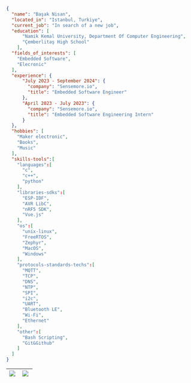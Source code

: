 ```json
{
  "name": "Başak Nisan",
  "located_in": "Istanbul, Turkiye",
  "current_job": "In search of a new job",
  "education": [
      "Namik Kemal University, Department Of Computer Engineering",
      "Çemberlitaş High School"
    ],
  "fields_of_interests": [
    "Embedded Software",
    "Elecronic"
  ],
  "experience": {
      "July 2023 - September 2024": {
        "company": "Sensemore.io",
        "title": "Embedded Software Engineer"
      },
      "April 2023 - July 2023": {
        "company": "Sensemore.io",
        "title": "Embedded Software Engineering Intern"
      }
  },
  "hobbies": [
    "Maker electronic",
    "Books",
    "Music"
  ],
  "skills-tools":[
    "languages":[
      "c",
      "c++",
      "python"
    ],
    "libraries-sdks":[
      "ESP-IDF",
      "AVR LibC",
      "nRF5 SDK",
      "Vue.js"
    ],
    "os":[
      "unix-linux",
      "FreeRTOS",
      "Zephyr",
      "MacOS",
      "Windows"
    ],
    "protocols-standards-techs":[
      "MQTT",
      "TCP",
      "DNS",
      "NTP",
      "SPI",
      "i2c",
      "UART",
      "Bluetooth LE",
      "Wi-Fi",
      "Ethernet"
    ],
    "other":[
      "Bash Scripting",
      "Git&Github"
    ]
  ]
}
```

| <img align="left" src="https://github-readme-stats.vercel.app/api?username=Mona-Roza&count_private=true&show_icons=true&hide=contribs,prs" /> | <img align="left" src="https://github-readme-stats.vercel.app/api/top-langs/?username=Mona-Roza&layout=compact" /> |
|---|---|
